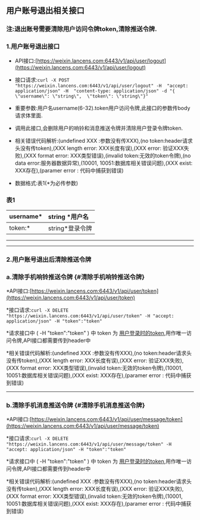 ## 用户账号退出相关接口

### 注:退出账号需要清除用户访问令牌token,清除推送令牌.

### 1.用户账号退出接口

* API接口:[https://weixin.lancens.com:6443/v1/api/user/logout](https://weixin.lancens.com:6443/v1/api/user/logout)

* 接口请求:`curl -X POST "https://weixin.lancens.com:6443/v1/api/user/logout" -H  "accept: application/json" -H  "content-type: application/json" -d "{  \"username\": \"string\",  \"token\": \"string\"}"`

* 重要参数:用户名username\(6-32\).token用户访问令牌,此接口的参数传body请求体里面.

* 调用此接口,会删除用户的响铃和消息推送令牌并清除用户登录令牌token.

* 相关错误代码解析:\(undefined XXX :参数没有传XXX\),\(no token:header请求头没有传token\),\(XXX length error: XXX长度有误\),\(XXX error: 验证XXX失败\),\(XXX format error: XXX类型错误\),\(invalid token:无效的token令牌\),\(no data error:服务器数据异常\),\(10001, 10051:数据库相关错误问题\),\(XXX exist: XXX存在\),\(paramer error : 代码中捕获到错误\)

* 数据格式:表1\(\*为必传参数\)

### 表1

| username\* | string \*用户名 |
| :--- | :--- |
| token:\* | string\*登录令牌 |

---

---

### 2.用户账号退出后清除推送令牌

### a.清除手机响铃推送令牌 {#清除手机响铃推送令牌}

\*API接口:[https://weixin.lancens.com:6443/v1/api/user/token](https://weixin.lancens.com:6443/v1/api/user/token)

\*接口请求:`curl -X DELETE "https://weixin.lancens.com:6443/v1/api/user/token" -H "accept: application/json" -H "token":"token"`

\*请求接口中  \(  -H "token":"token" \) 中 token 为 [用户登录时的token](/../deng-lu-yu-tui-chu.html),用作唯一访问令牌,API接口都需要传到header中

\*相关错误代码解析:\(undefined XXX :参数没有传XXX\),\(no token:header请求头没有传token\),\(XXX length error: XXX长度有误\),\(XXX error: 验证XXX失败\),\(XXX format error: XXX类型错误\),\(invalid token:无效的token令牌\),\(10001, 10051:数据库相关错误问题\),\(XXX exist: XXX存在\),\(paramer error : 代码中捕获到错误\)

---

### b.清除手机**消息**推送令牌 {#清除手机消息推送令牌}

\*API接口:[https://weixin.lancens.com:6443/v1/api/user/message/token](https://weixin.lancens.com:6443/v1/api/user/message/token)

\*接口请求:`curl -X DELETE "https://weixin.lancens.com:6443/v1/api/user/message/token" -H "accept: application/json" -H "token":"token"`

\*请求接口中  \(  -H "token":"token" \) 中 token 为 [用户登录时的token](/../deng-lu-yu-tui-chu.html),用作唯一访问令牌,API接口都需要传到header中

\*相关错误代码解析:\(undefined XXX :参数没有传XXX\),\(no token:header请求头没有传token\),\(XXX length error: XXX长度有误\),\(XXX error: 验证XXX失败\),\(XXX format error: XXX类型错误\),\(invalid token:无效的token令牌\),\(10001, 10051:数据库相关错误问题\),\(XXX exist: XXX存在\),\(paramer error : 代码中捕获到错误\)

